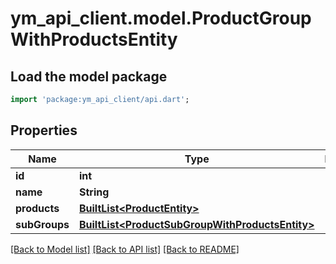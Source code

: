 # ym_api_client.model.ProductGroupWithProductsEntity

## Load the model package
```dart
import 'package:ym_api_client/api.dart';
```

## Properties
Name | Type | Description | Notes
------------ | ------------- | ------------- | -------------
**id** | **int** |  | 
**name** | **String** |  | 
**products** | [**BuiltList&lt;ProductEntity&gt;**](ProductEntity.md) |  | 
**subGroups** | [**BuiltList&lt;ProductSubGroupWithProductsEntity&gt;**](ProductSubGroupWithProductsEntity.md) |  | [optional] 

[[Back to Model list]](../README.md#documentation-for-models) [[Back to API list]](../README.md#documentation-for-api-endpoints) [[Back to README]](../README.md)


